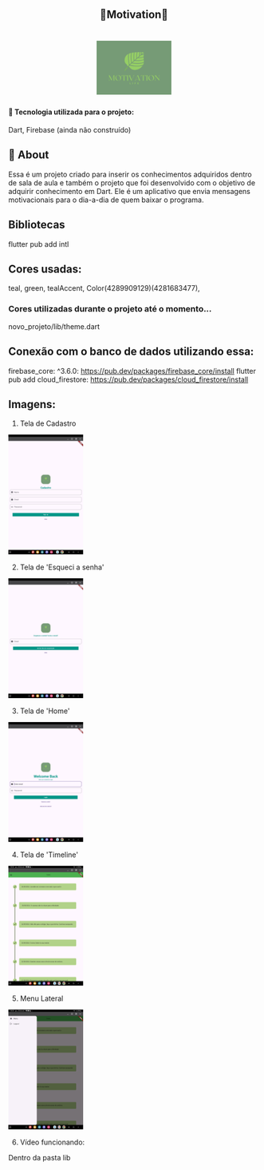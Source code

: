 <h2 align="center">🌿Motivation🌿</h2>
<h1 align="center">
<img src="assets/images/motivation.png" width="150">

</h1>


#### 🔗 Tecnologia utilizada para o projeto:
Dart, Firebase (ainda não construído)

## 📌 About
Essa é um projeto criado para inserir os conhecimentos adquiridos dentro de sala de aula e também o projeto que foi desenvolvido com o objetivo de adquirir conhecimento em Dart. Ele é um aplicativo que envia mensagens motivacionais para o dia-a-dia de quem baixar o programa.

## Bibliotecas
flutter pub add intl

## Cores usadas:
teal, green, tealAccent, Color(4289909129)(4281683477),

### Cores utilizadas durante o projeto até o momento...
novo_projeto/lib/theme.dart

## Conexão com o banco de dados utilizando essa:
firebase_core: ^3.6.0: https://pub.dev/packages/firebase_core/install
flutter pub add cloud_firestore: https://pub.dev/packages/cloud_firestore/install


## Imagens:
1. Tela de Cadastro 

<img src="assets/images/cadastro.jpg" width="150">

2. Tela de 'Esqueci a senha'

<img src="assets/images/esqueci.jpg" width="150">

3. Tela de 'Home'

<img src="assets/images/home.jpg" width="150">

4. Tela de 'Timeline'

<img src="assets/images/timeline.jpg" width="150">

5. Menu Lateral 

<img src="assets/images/menu_hamburger.jpg" width="150">

6. Vídeo funcionando: 

Dentro da pasta lib 


